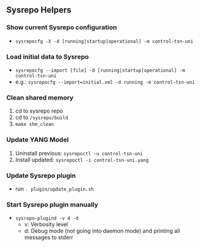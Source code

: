 ## Sysrepo Helpers
### Show current Sysrepo configuration
- ```sysrepocfg -X -d [running|startup|operational] -m control-tsn-uni```

### Load initial data to Sysrepo
- ```sysrepocfg --import [file] -d [running|startup|operational] -m control-tsn-uni```
- e.g.: ```sysrepocfg --import=initial.xml -d running -m control-tsn-uni```

### Clean shared memory
1. cd to sysrepo repo 
2. cd to ```/sysrepo/build```
3. ```make shm_clean```

### Update YANG Model
1. Uninstall previous: ```sysrepoctl -u control-tsn-uni```
2. Install updated: ```sysrepoctl -i control-tsn-uni.yang```

### Update Sysrepo plugin
- run ```. plugin/update_plugin.sh```

### Start Sysrepo plugin manually
- ```sysrepo-plugind -v 4 -d```
    - v: Verbosity level
    - d: Debug mode (not going into daemon mode) and printing all messages to stderr